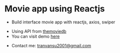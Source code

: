 # Movie app using Reactjs

- Build interface movie app with reactjs, axios, swiper

* Using API from [themoviedb](https://www.themoviedb.org/)
* You can visit demo [here](https://react-movie-app-clone.netlify.app/)

- Contact me: tranvansu2001@gmail.com
